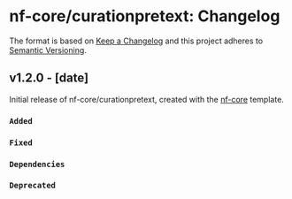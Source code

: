 # nf-core/curationpretext: Changelog

The format is based on [Keep a Changelog](https://keepachangelog.com/en/1.0.0/)
and this project adheres to [Semantic Versioning](https://semver.org/spec/v2.0.0.html).

## v1.2.0 - [date]

Initial release of nf-core/curationpretext, created with the [nf-core](https://nf-co.re/) template.

### `Added`

### `Fixed`

### `Dependencies`

### `Deprecated`
